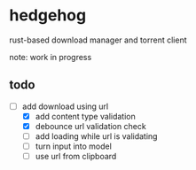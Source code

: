# hedgehog

rust-based download manager and torrent client

note: work in progress

## todo

- [ ] add download using url
  - [x] add content type validation
  - [x] debounce url validation check
  - [ ] add loading while url is validating
  - [ ] turn input into model
  - [ ] use url from clipboard
